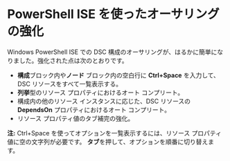 # PowerShell ISE を使ったオーサリングの強化

Windows PowerShell ISE での DSC 構成のオーサリングが、はるかに簡単になりました。強化された点は次のとおりです。

- **構成**ブロック内や**ノード** ブロック内の空白行に **Ctrl+Space** を入力して、DSC リソースをすべて一覧表示する。
- **列挙**型のリソース プロパティにおけるオート コンプリート。
- 構成内の他のリソース インスタンスに応じた、DSC リソースの **DependsOn** プロパティにおけるオート コンプリート。
- リソース プロパティ値のタブ補完の強化。

**注:** Ctrl+Space を使ってオプションを一覧表示するには、リソース プロパティ値に空の文字列が必要です。 **タブ**を押して、オプションを順番に切り替えます。


<!--HONumber=Aug16_HO3-->


